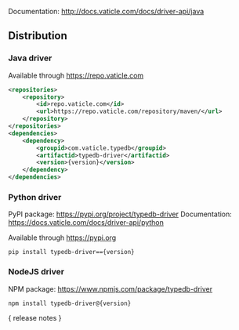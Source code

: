 Documentation: http://docs.vaticle.com/docs/driver-api/java

## Distribution

### Java driver

Available through https://repo.vaticle.com

```xml
<repositories>
    <repository>
        <id>repo.vaticle.com</id>
        <url>https://repo.vaticle.com/repository/maven/</url>
    </repository>
</repositories>
<dependencies>
    <dependency>
        <groupid>com.vaticle.typedb</groupid>
        <artifactid>typedb-driver</artifactid>
        <version>{version}</version>
    </dependency>
</dependencies>
```

### Python driver

PyPI package: https://pypi.org/project/typedb-driver
Documentation: https://docs.vaticle.com/docs/driver-api/python

Available through https://pypi.org

```
pip install typedb-driver=={version}
```

### NodeJS driver

NPM package: https://www.npmjs.com/package/typedb-driver

```
npm install typedb-driver@{version}
```

{ release notes }
